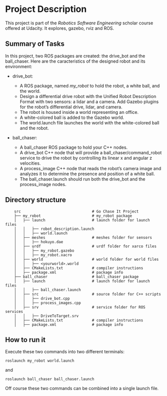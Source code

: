 # Project Description

This project is part of the *Robotics Software Engineering* scholar course offered at Udacity. It explores, gazebo, rviz and ROS. 

## Summary of Tasks
In this project, two ROS packages are created: the drive_bot and the ball_chaser. Here are the caracteristics of the designed robot and its environment:

* drive_bot:

	* A ROS package, named *my_robot* to hold the robot, a white ball, and the world.
	* Design a differential drive robot with the Unified Robot Description Format with two sensors: a lidar and a camera. Add Gazebo plugins for the robot’s differential drive, lidar, and camera.
	* The robot is housed inside a world representing an office.
	* A white-colored ball is added to the Gazebo world.
	* The world.launch file launches the world with the white-colored ball and the robot.

* ball_chaser:

	* A ball_chaser ROS package to hold your C++ nodes.
	* A drive_bot C++ node that will provide a ball_chaser/command_robot service to drive the robot by controlling its linear x and angular z velocities.
	* A process_image C++ node that reads the robot’s camera image and analyzes it to determine the presence and position of a white ball.
	* The ball_chaser.launch should run both the drive_bot and the process_image nodes.

## Directory structure
```
    src                                # Go Chase It Project
    ├── my_robot                       # my_robot package
    │   ├── launch                     # launch folder for launch files
    │   │   ├── robot_description.launch
    │   │   ├── world.launch
    │   ├── meshes                     # meshes folder for sensors
    │   │   ├── hokuyo.dae
    │   ├── urdf                       # urdf folder for xarco files
    │   │   ├── my_robot.gazebo
    │   │   ├── my_robot.xacro
    │   ├── world                      # world folder for world files
    │   │   ├── <yourworld>.world
    │   ├── CMakeLists.txt             # compiler instructions
    │   ├── package.xml                # package info
    ├── ball_chaser                    # ball_chaser package
    │   ├── launch                     # launch folder for launch files
    │   │   ├── ball_chaser.launch
    │   ├── src                        # source folder for C++ scripts
    │   │   ├── drive_bot.cpp
    │   │   ├── process_images.cpp
    │   ├── srv                        # service folder for ROS services
    │   │   ├── DriveToTarget.srv
    │   ├── CMakeLists.txt             # compiler instructions
    │   ├── package.xml                # package info
```

## How to run it
Execute these two commands into two different terminals:
```
roslaunch my_robot world.launch
```
and 
```
roslaunch ball_chaser ball_chaser.launch
```
Off course these two commands can be combined into a single launch file.
